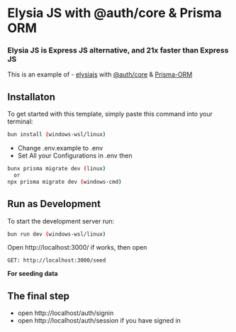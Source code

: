 # Elysia JS with @auth/core & Prisma ORM
### Elysia JS is Express JS alternative, and 21x faster than Express JS

This is an example of - [elysiajs](https://github.com/elysiajs/elysia) with [@auth/core](https://github.com/nextauthjs/next-auth) & [Prisma-ORM](https://github.com/prisma/prisma)

## Installaton
To get started with this template, simply paste this command into your terminal:

```bash
bun install (windows-wsl/linux)
```

- Change .env.example to .env
- Set All your Configurations in .env
then

```bash
bunx prisma migrate dev (linux)
  or
npx prisma migrate dev (windows-cmd)
```

## Run as Development
To start the development server run:
```bash
bun run dev (windows-wsl/linux)
```

Open http://localhost:3000/ if works, then open


```url
GET: http://localhost:3000/seed 
```
**For seeding data**

## The final step
- open http://localhost/auth/signin
- open http://localhost/auth/session if you have signed in
